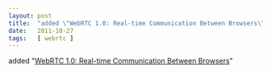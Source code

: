 ```yaml
---
layout: post
title:  "added \"WebRTC 1.0: Real-time Communication Between Browsers\""
date:   2011-10-27
tags:   [ webrtc ]
---
```


added "[WebRTC 1.0: Real-time Communication Between Browsers](/spec/webrtc)"

